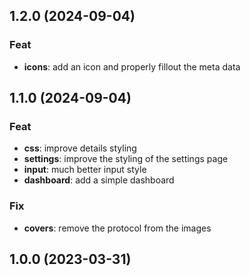 ## 1.2.0 (2024-09-04)

### Feat

- **icons**: add an icon and properly fillout the meta data

## 1.1.0 (2024-09-04)

### Feat

- **css**: improve details styling
- **settings**: improve the styling of the settings page
- **input**: much better input style
- **dashboard**: add a simple dashboard

### Fix

- **covers**: remove the protocol from the images

## 1.0.0 (2023-03-31)
